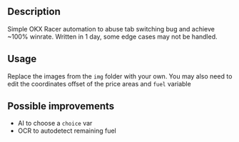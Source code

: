 ## Description

Simple OKX Racer automation to abuse tab switching bug and achieve ~100% winrate. Written in 1 day, some edge cases may
not be handled.

## Usage

Replace the images from the `img` folder with your own. You may also need to edit the coordinates offset of the price
areas and `fuel` variable

## Possible improvements

- AI to choose a `choice` var
- OCR to autodetect remaining fuel
